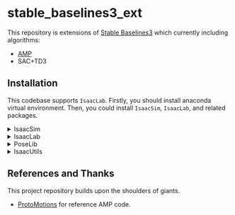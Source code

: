 # stable_baselines3_ext

This repository is extensions of [Stable Baselines3](https://github.com/DLR-RM/stable-baselines3) which currently including algorithms:

- [AMP](https://github.com/nv-tlabs/ASE)
- SAC+TD3



## Installation

This codebase supports `IsaacLab`. Firstly, you should install anaconda virtual environment. Then, you could install `IsaacSim`, `IsaacLab`, and related packages.

<details>
<summary>IsaacSim</summary>

1. Install [IsaacSim](https://docs.omniverse.nvidia.com/isaacsim/latest/installation/install_python.html)

</details>

<details>
<summary>IsaacLab</summary>

1. Install [IsaacLab](https://isaac-sim.github.io/IsaacLab/main/source/setup/installation/pip_installation.html)

</details>

<details>
<summary>PoseLib</summary>

**STEP 0:**

```
git clone https://github.com/Evan-wyl/poselib
```

**STEP 1:**

```
cd poselib/
pip install -e .
```

</details>

<details>
<summary>IsaacUtils</summary>

**STEP 0:**

```
git clone https://github.com/Evan-wyl/isaac_utils
```

**STEP 1:**

```
cd isaac_utils/
pip install -e .
```

</details>



## References and Thanks

This project repository builds upon the shoulders of giants.

- [ProtoMotions](https://github.com/NVlabs/ProtoMotions) for reference AMP code. 
